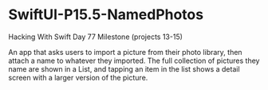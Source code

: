 # SwiftUI-P15.5-NamedPhotos
Hacking With Swift Day 77 Milestone (projects 13-15)

An app that asks users to import a picture from their photo library, then attach a name to whatever they imported. The full collection of pictures they name are shown in a List, and tapping an item in the list shows a detail screen with a larger version of the picture.